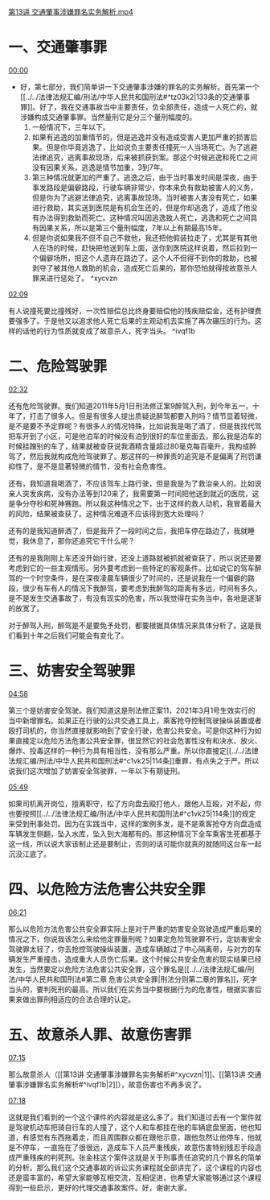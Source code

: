 [第13讲 交通肇事涉嫌罪名实务解析.mp4](file:///E:%5C法律实务%5C394%20李斌：交通事故诉讼全流程：案例拆解疑难重点问题%5C第13讲%20交通肇事涉嫌罪名实务解析.mp4)
# 一、交通肇事罪
[00:00](file:///E:/%5C%E6%B3%95%E5%BE%8B%E5%AE%9E%E5%8A%A1%5C394%20%E6%9D%8E%E6%96%8C%EF%BC%9A%E4%BA%A4%E9%80%9A%E4%BA%8B%E6%95%85%E8%AF%89%E8%AE%BC%E5%85%A8%E6%B5%81%E7%A8%8B%EF%BC%9A%E6%A1%88%E4%BE%8B%E6%8B%86%E8%A7%A3%E7%96%91%E9%9A%BE%E9%87%8D%E7%82%B9%E9%97%AE%E9%A2%98%5C%E7%AC%AC13%E8%AE%B2%20%E4%BA%A4%E9%80%9A%E8%82%87%E4%BA%8B%E6%B6%89%E5%AB%8C%E7%BD%AA%E5%90%8D%E5%AE%9E%E5%8A%A1%E8%A7%A3%E6%9E%90.mp4#t=00:00)

- 好，第七部分，我们简单讲一下交通肇事涉嫌的罪名的实务解析。首先第一个[[../../法律法规汇编/刑法/中华人民共和国刑法#^tz03k2|133条的交通肇事罪]]。好了，我在交通事故当中主要责任，负全部责任，造成一人死亡的，就涉嫌构成交通肇事罪。当然量刑它是分三个量刑幅度的。
	1. 一般情况下，三年以下。
	2. 如果有逃逸的加重情节的，但是逃逸并没有造成受害人更加严重的损害后果。但是你毕竟逃逸了，比如说负主要责任撞死一人当场死亡。为了逃避法律追究，逃离事故现场，后来被抓获到案。那这个时候逃逸和死亡之间没有因果关系，逃逸是情节加重，3到7年。
	3. 第三种情况就更加的严重了。逃逸之后，由于当时事发时间是深夜，由于事发路段是偏僻路段，行驶车辆非常少，你本来负有救助被害人的义务，但是你为了逃避法律追究，逃离事故现场。当时被害人害没有死亡，如果进行救助，其实送到医院是有机会生还的，但是你却逃逸了，造成了他没有办法得到救助而死亡。这种情况叫因逃逸致人死亡，逃逸和死亡之间具有因果关系，所以是第三个量刑幅度，7年以上有期最高15年。
	4. 但是你说如果我不但不自己不救他，我还把他假装拉走了，尤其是有其他人在场的时候，赶快把他送到车上面，送你到医院这样说着，然后拉到一个偏僻场所，把这个人遗弃在路边了。这个人不但得不到你的救助，也被剥夺了被其他人救助的机会，造成死亡后果的，那你恐怕就得按故意杀人罪来进行惩处了。 ^xycvzn

[02:09](file:///E:/%5C%E6%B3%95%E5%BE%8B%E5%AE%9E%E5%8A%A1%5C394%20%E6%9D%8E%E6%96%8C%EF%BC%9A%E4%BA%A4%E9%80%9A%E4%BA%8B%E6%95%85%E8%AF%89%E8%AE%BC%E5%85%A8%E6%B5%81%E7%A8%8B%EF%BC%9A%E6%A1%88%E4%BE%8B%E6%8B%86%E8%A7%A3%E7%96%91%E9%9A%BE%E9%87%8D%E7%82%B9%E9%97%AE%E9%A2%98%5C%E7%AC%AC13%E8%AE%B2%20%E4%BA%A4%E9%80%9A%E8%82%87%E4%BA%8B%E6%B6%89%E5%AB%8C%E7%BD%AA%E5%90%8D%E5%AE%9E%E5%8A%A1%E8%A7%A3%E6%9E%90.mp4#t=02:09)

有人说撞死要比撞残好，一次性赔偿总比终身要赔偿他的残疾赔偿金，还有护理费要强多了。于是他又以追求他人死亡后果的主观动机去实施了再次碾压的行为。这样的话他的行为性质就变成了故意杀人，死字当头。 ^ivqf1b
# 二、危险驾驶罪
[02:32](file:///E:/%5C%E6%B3%95%E5%BE%8B%E5%AE%9E%E5%8A%A1%5C394%20%E6%9D%8E%E6%96%8C%EF%BC%9A%E4%BA%A4%E9%80%9A%E4%BA%8B%E6%95%85%E8%AF%89%E8%AE%BC%E5%85%A8%E6%B5%81%E7%A8%8B%EF%BC%9A%E6%A1%88%E4%BE%8B%E6%8B%86%E8%A7%A3%E7%96%91%E9%9A%BE%E9%87%8D%E7%82%B9%E9%97%AE%E9%A2%98%5C%E7%AC%AC13%E8%AE%B2%20%E4%BA%A4%E9%80%9A%E8%82%87%E4%BA%8B%E6%B6%89%E5%AB%8C%E7%BD%AA%E5%90%8D%E5%AE%9E%E5%8A%A1%E8%A7%A3%E6%9E%90.mp4#t=152.470409)

还有危险驾驶罪。我们知道2011年5月1日刑法修正案9醉驾入刑，到今年五一，十年了，打击了很多人。但是有很多人提出质疑说醉驾都要入刑吗？情节显着轻微，是不是要不予定罪呢？有很多人的情况特殊，比如说我是喝了酒了，但是我找代驾把车开到了小区，可是他泊车的时候没有泊到很好的车位里面去。那么我是泊车的时候挂蹭别的车了，结果就被查获说我酒精含量超过80毫克每百毫升，我构成醉驾了，然后我就构成危险驾驶罪了。那这样的一种罪责的追究是不是偏离了刑罚谦抑性了，是不是显著轻微的情节，没有社会危害性。

还有，我知道我喝酒了，不应该驾车上路行驶，但是我是为了救治亲人的。比如说亲人突发疾病，没有办法等到120来了，我需要第一时间把他送到就近的医院，这是争分夺秒和死神赛跑。所以我这种情况之下，出于这样的救人动机，我冒着最大的风险，结果被查获了。这种情况难道不应该得到宽大处理吗？

还有的是我知道醉酒了，但是我开了一段时间之后，我把车停在路边了，我就睡觉，我休息了，那你还追究它干什么呢？

还有的是我刚刚上车还没开始行驶，还没上道路就被抓就被查获了，所以说还是要考虑到它的一些主观情形。另外要考虑到一些特定的客观条件。比如说它的驾车醉驾的一个时空条件，是在深夜凌晨车辆很少了时间的，还是说我在一个偏僻的路段，很少有车有人的情况下我醉驾，要考虑到我醉驾的距离有多远，时间有多久，是不是发生交通事故了，有没有现实的危害，所以我觉得在实务当中，各地是逐渐的放宽了。

对于醉驾入刑，醉驾是不是要免予处罚，都要根据具体情况来具体分析了。这是我们看到十年之后我们可能会有变化了。
# 三、妨害安全驾驶罪
[04:58](file:///E:/%5C%E6%B3%95%E5%BE%8B%E5%AE%9E%E5%8A%A1%5C394%20%E6%9D%8E%E6%96%8C%EF%BC%9A%E4%BA%A4%E9%80%9A%E4%BA%8B%E6%95%85%E8%AF%89%E8%AE%BC%E5%85%A8%E6%B5%81%E7%A8%8B%EF%BC%9A%E6%A1%88%E4%BE%8B%E6%8B%86%E8%A7%A3%E7%96%91%E9%9A%BE%E9%87%8D%E7%82%B9%E9%97%AE%E9%A2%98%5C%E7%AC%AC13%E8%AE%B2%20%E4%BA%A4%E9%80%9A%E8%82%87%E4%BA%8B%E6%B6%89%E5%AB%8C%E7%BD%AA%E5%90%8D%E5%AE%9E%E5%8A%A1%E8%A7%A3%E6%9E%90.mp4#t=298.074863)

第三个是妨害安全驾驶。我们知道这是刑法修正案11，2021年3月1号生效实行的当中新增罪名。如果正在行驶的公共交通工具上，乘客抢夺控制驾驶操纵装置或者殴打司机的，你当然直接就影响到了安全行驶，危害公共安全。可是你这种行为如果直接定以危险方法危害公共安全罪，很显然它的社会危害性没有和决水、放火、爆炸、投毒这样的一种行为具有相当性，没有那么严重。所以你直接定[[../../法律法规汇编/刑法/中华人民共和国刑法#^c1vk25|114条]]重罪，有点失之于严。所以说我们这次增加了妨害安全驾驶罪，一年以下有期徒刑。

[05:49](file:///E:/%5C%E6%B3%95%E5%BE%8B%E5%AE%9E%E5%8A%A1%5C394%20%E6%9D%8E%E6%96%8C%EF%BC%9A%E4%BA%A4%E9%80%9A%E4%BA%8B%E6%95%85%E8%AF%89%E8%AE%BC%E5%85%A8%E6%B5%81%E7%A8%8B%EF%BC%9A%E6%A1%88%E4%BE%8B%E6%8B%86%E8%A7%A3%E7%96%91%E9%9A%BE%E9%87%8D%E7%82%B9%E9%97%AE%E9%A2%98%5C%E7%AC%AC13%E8%AE%B2%20%E4%BA%A4%E9%80%9A%E8%82%87%E4%BA%8B%E6%B6%89%E5%AB%8C%E7%BD%AA%E5%90%8D%E5%AE%9E%E5%8A%A1%E8%A7%A3%E6%9E%90.mp4#t=05:49)

如果司机离开岗位，擅离职守，松了方向盘去殴打他人，跟他人互殴，对不起，你也要按照[[../../法律法规汇编/刑法/中华人民共和国刑法#^c1vk25|114条]]的规定来受到刑事处罚。因为在实践当中，这样的案例多发，是不是乘客抢夺方向盘造成车辆发生侧翻，坠入水库，坠入到大海都有的。那这种情况下全车乘客生死都基于这一线，所以说大家该制止还是要制止，否则的话可能你就真的就随同这台车一起沉没江底了。
# 四、以危险方法危害公共安全罪
[06:21](file:///E:/%5C%E6%B3%95%E5%BE%8B%E5%AE%9E%E5%8A%A1%5C394%20%E6%9D%8E%E6%96%8C%EF%BC%9A%E4%BA%A4%E9%80%9A%E4%BA%8B%E6%95%85%E8%AF%89%E8%AE%BC%E5%85%A8%E6%B5%81%E7%A8%8B%EF%BC%9A%E6%A1%88%E4%BE%8B%E6%8B%86%E8%A7%A3%E7%96%91%E9%9A%BE%E9%87%8D%E7%82%B9%E9%97%AE%E9%A2%98%5C%E7%AC%AC13%E8%AE%B2%20%E4%BA%A4%E9%80%9A%E8%82%87%E4%BA%8B%E6%B6%89%E5%AB%8C%E7%BD%AA%E5%90%8D%E5%AE%9E%E5%8A%A1%E8%A7%A3%E6%9E%90.mp4#t=06:21)

那么以危险方法危害公共安全罪实际上是对于严重的妨害安全驾驶造成严重后果的情况之下，你说我该怎么来给他定罪量刑呢？如果定危险驾驶罪不行，定妨害安全驾驶罪太轻了，你去抢控驾驶操纵装置，造成车辆越过了中心隔离带，与对方的车辆发生严重撞击，造成重大人员伤亡后果。这个时候公共安全危害的现实结果已经发生，当然要定以危险方法危害公共安全罪，这个罪名是[[../../法律法规汇编/刑法/中华人民共和国刑法#第二章 危害公共安全罪|刑法分则第二章的罪名]]，死字当头的，要判死刑的最高。所以我们在实务当中要根据行为的危害性，根据实害后果来做出罪刑相适应的合法合理的认定。
# 五、故意杀人罪、故意伤害罪
[07:15](file:///E:/%5C%E6%B3%95%E5%BE%8B%E5%AE%9E%E5%8A%A1%5C394%20%E6%9D%8E%E6%96%8C%EF%BC%9A%E4%BA%A4%E9%80%9A%E4%BA%8B%E6%95%85%E8%AF%89%E8%AE%BC%E5%85%A8%E6%B5%81%E7%A8%8B%EF%BC%9A%E6%A1%88%E4%BE%8B%E6%8B%86%E8%A7%A3%E7%96%91%E9%9A%BE%E9%87%8D%E7%82%B9%E9%97%AE%E9%A2%98%5C%E7%AC%AC13%E8%AE%B2%20%E4%BA%A4%E9%80%9A%E8%82%87%E4%BA%8B%E6%B6%89%E5%AB%8C%E7%BD%AA%E5%90%8D%E5%AE%9E%E5%8A%A1%E8%A7%A3%E6%9E%90.mp4#t=435.444394)

那么故意杀人（[[第13讲 交通肇事涉嫌罪名实务解析#^xycvzn|1]]、[[第13讲 交通肇事涉嫌罪名实务解析#^ivqf1b|2]]），故意伤害也不再多说了。

[07:18](file:///E:/%5C%E6%B3%95%E5%BE%8B%E5%AE%9E%E5%8A%A1%5C394%20%E6%9D%8E%E6%96%8C%EF%BC%9A%E4%BA%A4%E9%80%9A%E4%BA%8B%E6%95%85%E8%AF%89%E8%AE%BC%E5%85%A8%E6%B5%81%E7%A8%8B%EF%BC%9A%E6%A1%88%E4%BE%8B%E6%8B%86%E8%A7%A3%E7%96%91%E9%9A%BE%E9%87%8D%E7%82%B9%E9%97%AE%E9%A2%98%5C%E7%AC%AC13%E8%AE%B2%20%E4%BA%A4%E9%80%9A%E8%82%87%E4%BA%8B%E6%B6%89%E5%AB%8C%E7%BD%AA%E5%90%8D%E5%AE%9E%E5%8A%A1%E8%A7%A3%E6%9E%90.mp4#t=07:18)

这就是我们看到的一个这个课件的内容就是这么多了。我们知道过去有一个案件就是驾驶机动车把骑自行车的人撞了，这个人和车都挂在他的车辆底盘里面，他也知道，有感觉有东西拖着走，而且周围群众都在跟他示意，跟他忽然让他停车，他就是不停车，一直拖在了很很远，造成车下人员严重残疾，故意伤害特别残忍手段造成严重残疾的判死刑。张金柱这个案件这就是关于刑事责任追究的几个罪名的简单的分析。那么我们这个交通事故的诉讼实务课程就全部讲完了，这个课程的内容也还是蛮丰富的，希望大家能够互相交流，互相促进，也希望大家能够通过这个课程得到一些启示，更好的代理交通事故案件。好，谢谢大家。
